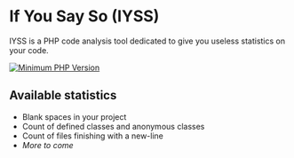 # If You Say So (IYSS)

IYSS is a PHP code analysis tool dedicated to give you useless statistics on your code.

[![Minimum PHP Version](https://img.shields.io/badge/php-%3E%3D%208.0-8892BF.svg?style=flat-square)](https://php.net/)

## Available statistics

- Blank spaces in your project
- Count of defined classes and anonymous classes
- Count of files finishing with a new-line
- _More to come_
